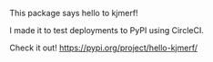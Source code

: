 This package says hello to kjmerf!

I made it to test deployments to PyPI using CircleCI.

Check it out! https://pypi.org/project/hello-kjmerf/
